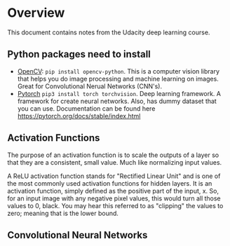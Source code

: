 # Overview

This document contains notes from the Udacity deep learning course.

## Python packages need to install

- [OpenCV](https://docs.opencv.org/4.5.5/index.html): `pip install opencv-python`.  This is a computer vision library that helps you do image processing and machine learning on images.  Great for Convolutional Nerual Networks (CNN's).
- [Pytorch](https://pytorch.org/get-started/locally/) `pip3 install torch torchvision`.  Deep learning framework.  A framework for create neural networks.  Also, has dummy dataset that you can use. Documentation can be found here <https://pytorch.org/docs/stable/index.html>

## Activation Functions

The purpose of an activation function is to scale the outputs of a layer so that they are a consistent, small value. Much like normalizing input values.

A ReLU activation function stands for "Rectified Linear Unit" and is one of the most commonly used activation functions for hidden layers. It is an activation function, simply defined as the positive part of the input, x. So, for an input image with any negative pixel values, this would turn all those values to 0, black. You may hear this referred to as "clipping" the values to zero; meaning that is the lower bound.

## Convolutional Neural Networks

